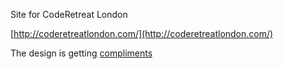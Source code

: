 
Site for CodeRetreat London

[http://coderetreatlondon.com/](http://coderetreatlondon.com/)

The design is getting [compliments](http://twitter.com/#!/peterpajchl/status/72973546166562816)